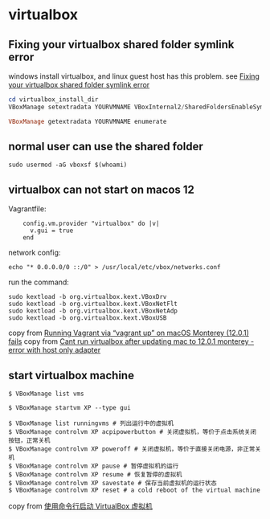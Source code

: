 # virtualbox

## Fixing your virtualbox shared folder symlink error
windows install virtualbox, and linux guest host has this problem.
see [Fixing your virtualbox shared folder symlink error](https://ahtik.com/fixing-your-virtualbox-shared-folder-symlink-error/)
``` powershell
cd virtualbox_install_dir
VBoxManage setextradata YOURVMNAME VBoxInternal2/SharedFoldersEnableSymlinksCreate/YOURSHAREFOLDERNAME 1

VBoxManage getextradata YOURVMNAME enumerate
```

## normal user can use the shared folder

``` shell
sudo usermod -aG vboxsf $(whoami)
```

## virtualbox can not start on macos 12

Vagrantfile:
```
    config.vm.provider "virtualbox" do |v|
      v.gui = true
    end
```
network config:

``` shell
echo "* 0.0.0.0/0 ::/0" > /usr/local/etc/vbox/networks.conf
```

run the command:

``` shell
sudo kextload -b org.virtualbox.kext.VBoxDrv
sudo kextload -b org.virtualbox.kext.VBoxNetFlt
sudo kextload -b org.virtualbox.kext.VBoxNetAdp
sudo kextload -b org.virtualbox.kext.VBoxUSB
```
copy from [Running Vagrant via “vagrant up” on macOS Monterey (12.0.1) fails](https://apple.stackexchange.com/questions/429609/running-vagrant-via-vagrant-up-on-macos-monterey-12-0-1-fails)
copy from [Cant run virtualbox after updating mac to 12.0.1 monterey - error with host only adapter](https://stackoverflow.com/questions/69839697/cant-run-virtualbox-after-updating-mac-to-12-0-1-monterey-error-with-host-only)

## start virtualbox machine

``` shell
$ VBoxManage list vms

$ VBoxManage startvm XP --type gui

$ VBoxManage list runningvms # 列出运行中的虚拟机
$ VBoxManage controlvm XP acpipowerbutton # 关闭虚拟机，等价于点击系统关闭按钮，正常关机
$ VBoxManage controlvm XP poweroff # 关闭虚拟机，等价于直接关闭电源，非正常关机
$ VBoxManage controlvm XP pause # 暂停虚拟机的运行
$ VBoxManage controlvm XP resume # 恢复暂停的虚拟机
$ VBoxManage controlvm XP savestate # 保存当前虚拟机的运行状态
$ VBoxManage controlvm XP reset # a cold reboot of the virtual machine
```
copy from [使用命令行启动 VirtualBox 虚拟机](https://kodango.com/use-cli-to-start-vm)
